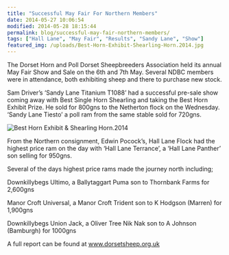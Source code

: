 ```yaml
---
title: "Successful May Fair For Northern Members"
date: 2014-05-27 10:06:54
modified: 2014-05-28 18:15:44
permalink: blog/successful-may-fair-northern-members/
tags: ["Hall Lane", "May Fair", "Results", "Sandy Lane", "Show"]
featured_img: /uploads/Best-Horn-Exhibit-Shearling-Horn.2014.jpg
---
```


The Dorset Horn and Poll Dorset Sheepbreeders Association held its annual May Fair Show and Sale on the 6th and 7th May. Several NDBC members were in attendance, both exhibiting sheep and there to purchase new stock.

Sam Driver’s ‘Sandy Lane Titanium T1088’ had a successful pre-sale show coming away with Best Single Horn Shearling and taking the Best Horn Exhibit Prize. He sold for 800gns to the Netherton flock on the Wednesday. ‘Sandy Lane Tiesto’ a poll ram from the same stable sold for 720gns.

![Best Horn Exhibit & Shearling Horn.2014](/uploads/Best-Horn-Exhibit-Shearling-Horn.2014.jpg)

From the Northern consignment, Edwin Pocock’s, Hall Lane Flock had the highest price ram on the day with ‘Hall Lane Terrance’, a ‘Hall Lane Panther’ son selling for 950gns.

Several of the days highest price rams made the journey north including;

Downkillybegs Ultimo, a Ballytaggart Puma son to Thornbank Farms for 2,600gns

Manor Croft Universal, a Manor Croft Trident son to K Hodgson (Marren) for 1,900gns

Downkillybegs Union Jack, a Oliver Tree Nik Nak son to A Johnson (Bamburgh) for 1000gns

A full report can be found at www.dorsetsheep.org.uk
